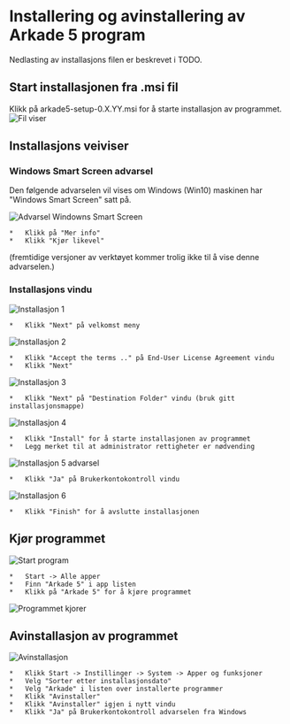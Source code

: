 # Installering og avinstallering av Arkade 5 program
Nedlasting av installasjons filen er beskrevet i TODO.  

## Start installasjonen fra .msi fil
Klikk på arkade5-setup-0.X.YY.msi for å starte installasjon av programmet.
![](img/NedlastningerFilViser.png "Fil viser")

## Installasjons veiviser
### Windows Smart Screen advarsel
Den følgende advarselen vil vises om Windows (Win10) maskinen har "Windows Smart Screen" satt på.
  
![](img/WinSmartScreenWarning.png "Advarsel Windowns Smart Screen")  

    *   Klikk på "Mer info"
    *   Klikk "Kjør likevel"

(fremtidige versjoner av verktøyet kommer trolig ikke til å vise denne advarselen.)

### Installasjons vindu
![](img/ArkadeSetup_01.png "Installasjon 1")

    *   Klikk "Next" på velkomst meny


![](img/ArkadeSetup_02.png "Installasjon 2")


    *   Klikk "Accept the terms .." på End-User License Agreement vindu
    *   Klikk "Next"

![](img/ArkadeSetup_03.png "Installasjon 3")

    *   Klikk "Next" på "Destination Folder" vindu (bruk gitt installasjonsmappe)

![](img/ArkadeSetup_04.png "Installasjon 4")

    *   Klikk "Install" for å starte installasjonen av programmet
    *   Legg merket til at administrator rettigheter er nødvending


![](img/ArkadeSetup_05.png "Installasjon 5 advarsel")

    *   Klikk "Ja" på Brukerkontokontroll vindu

![](img/ArkadeSetup_06.png "Installasjon 6")

    *   Klikk "Finish" for å avslutte installasjonen

## Kjør programmet
![](img/RunTool.png "Start program")

    *   Start -> Alle apper
    *   Finn "Arkade 5" i app listen
    *   Klikk på "Arkade 5" for å kjøre programmet

  
![](img/toolRunning.png "Programmet kjorer")

## Avinstallasjon av programmet

![](img/Uninstall_02.png "Avinstallasjon")

    *   Klikk Start -> Instillinger -> System -> Apper og funksjoner
    *   Velg "Sorter etter installasjonsdato"
    *   Velg "Arkade" i listen over installerte programmer
    *   Klikk "Avinstaller"
    *   Klikk "Avinstaller" igjen i nytt vindu
    *   Klikk "Ja" på Brukerkontokontroll advarselen fra Windows
